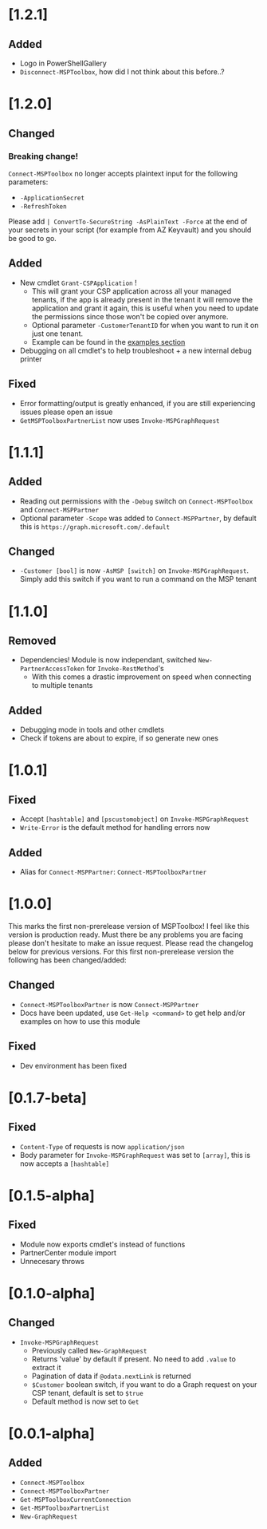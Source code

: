 # [1.2.1]

## Added

- Logo in PowerShellGallery
- `Disconnect-MSPToolbox`, how did I not think about this before..?

# [1.2.0]

## Changed

### Breaking change!

`Connect-MSPToolbox` no longer accepts plaintext input for the following parameters:

- `-ApplicationSecret`
- `-RefreshToken`

Please add `| ConvertTo-SecureString -AsPlainText -Force` at the end of your secrets in your script (for example from AZ Keyvault) and you should be good to go.

## Added

- New cmdlet `Grant-CSPApplication` !
  - This will grant your CSP application across all your managed tenants, if the app is already present in the tenant it will remove the application and grant it again, this is useful when you need to update the permissions since those won't be copied over anymore.
  - Optional parameter `-CustomerTenantID` for when you want to run it on just one tenant.
  - Example can be found in the [examples section](/README.md#examples)
- Debugging on all cmdlet's to help troubleshoot + a new internal debug printer

## Fixed

- Error formatting/output is greatly enhanced, if you are still experiencing issues please open an issue
- `GetMSPToolboxPartnerList` now uses `Invoke-MSPGraphRequest`

# [1.1.1]

## Added

- Reading out permissions with the `-Debug` switch on `Connect-MSPToolbox` and `Connect-MSPPartner`
- Optional parameter `-Scope` was added to `Connect-MSPPartner`, by default this is `https://graph.microsoft.com/.default`

## Changed

- `-Customer [bool]` is now `-AsMSP [switch]` on `Invoke-MSPGraphRequest`. Simply add this switch if you want to run a command on the MSP tenant

# [1.1.0]

## Removed

- Dependencies! Module is now independant, switched `New-PartnerAccessToken` for `Invoke-RestMethod`'s
  - With this comes a drastic improvement on speed when connecting to multiple tenants

## Added

- Debugging mode in tools and other cmdlets
- Check if tokens are about to expire, if so generate new ones

# [1.0.1]

## Fixed

- Accept `[hashtable]` and `[pscustomobject]` on `Invoke-MSPGraphRequest`
- `Write-Error` is the default method for handling errors now

## Added

- Alias for `Connect-MSPPartner`: `Connect-MSPToolboxPartner`

# [1.0.0]

This marks the first non-prerelease version of MSPToolbox! I feel like this version is production ready. Must there be any problems you are facing please don't hesitate to make an issue request. Please read the changelog below for previous versions. For this first non-prerelease version the following has been changed/added:

## Changed

- `Connect-MSPToolboxPartner` is now `Connect-MSPPartner`
- Docs have been updated, use `Get-Help <command>` to get help and/or examples on how to use this module

## Fixed

- Dev environment has been fixed

# [0.1.7-beta]

## Fixed

- `Content-Type` of requests is now `application/json`
- Body parameter for `Invoke-MSPGraphRequest` was set to `[array]`, this is now accepts a `[hashtable]`

# [0.1.5-alpha]

## Fixed

- Module now exports cmdlet's instead of functions
- PartnerCenter module import
- Unnecesary throws

# [0.1.0-alpha]

## Changed

- `Invoke-MSPGraphRequest`
  - Previously called `New-GraphRequest`
  - Returns 'value' by default if present. No need to add `.value` to extract it
  - Pagination of data if `@odata.nextLink` is returned
  - `$Customer` boolean switch, if you want to do a Graph request on your CSP tenant, default is set to `$true`
  - Default method is now set to `Get`

# [0.0.1-alpha]

## Added

- `Connect-MSPToolbox`
- `Connect-MSPToolboxPartner`
- `Get-MSPToolboxCurrentConnection`
- `Get-MSPToolboxPartnerList`
- `New-GraphRequest`
